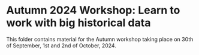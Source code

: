 # Autumn 2024 Workshop: Learn to work with big historical data

This folder contains material for the Autumn workshop taking place on 30th of September, 1st and 2nd of October, 2024.